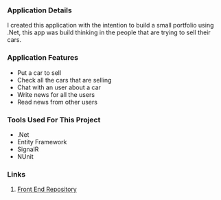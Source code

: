 ### Application Details
I created this application with the intention to build a small portfolio using .Net, this app was build thinking in the people that are trying to sell their cars.

### Application Features
- Put a car to sell
- Check all the cars that are selling
- Chat with an user about a car
- Write news for all the users
- Read news from other users

### Tools Used For This Project
- .Net
- Entity Framework
- SignalR
- NUnit

### Links
1. [Front End Repository](https://github.com/Gustavo-tech/ICar-Web)
